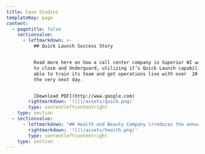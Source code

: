 ```yaml
---
title: Case Studies
templateKey: page
content:
  - pagetitle: false
    sectionvalue:
      - leftmarkdown: >-
          ## Quick Launch Success Story 


          Read more here on how a call center company in Superior WI was forced
          to close and Underguard, utilizing it’s Quick Launch capabilities, was
          able to train its team and get operations live with over  20 agents by
          the very next day.


          [Download PDF](http://www.google.com)
        rightmarkdown: '![](/assets/quick.png)'
        type: contentleftcontentright
    type: section
  - sectionvalue:
      - leftmarkdown: "## Health and Beauty Company \rreduces the annual \rbudget by 18%\r\n\nIn this case study a client of Underguard is able to save over 18% annually on it’s call centeroutsourcing budget and improve it’s customer satisfaction!\n\n[Download PDF](http://www.google.com)"
        rightmarkdown: '![](/assets/health.png)'
        type: contentleftcontentright
    type: section
---
```


